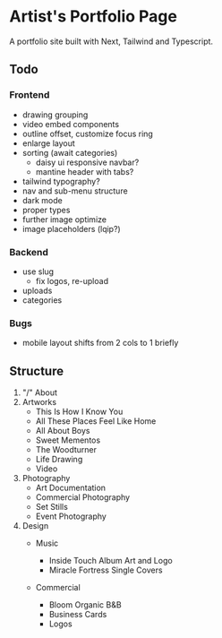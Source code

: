 # Artist's Portfolio Page

A portfolio site built with Next, Tailwind and Typescript.

## Todo

### Frontend

- drawing grouping
- video embed components
- outline offset, customize focus ring
- enlarge layout
- sorting (await categories)
  - daisy ui responsive navbar?
  - mantine header with tabs?
- tailwind typography?
- nav and sub-menu structure
- dark mode
- proper types
- further image optimize
- image placeholders (lqip?)

### Backend

- use slug
  - fix logos, re-upload
- uploads
- categories

### Bugs

- mobile layout shifts from 2 cols to 1 briefly

## Structure

1. "/" About
2. Artworks
    - This Is How I Know You
    - All These Places Feel Like Home
    - All About Boys
    - Sweet Mementos
    - The Woodturner
    - Life Drawing
    - Video
3. Photography
    - Art Documentation
    - Commercial Photography
    - Set Stills
    - Event Photography
4. Design
    - Music
      - Inside Touch Album Art and Logo
      - Miracle Fortress Single Covers

    - Commercial
      - Bloom Organic B&B
      - Business Cards
      - Logos
